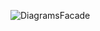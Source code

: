![DiagramsFacade](https://user-images.githubusercontent.com/101262618/205526528-a6d0fff0-8f0a-4be1-854c-b0747b5d2ef6.png)

